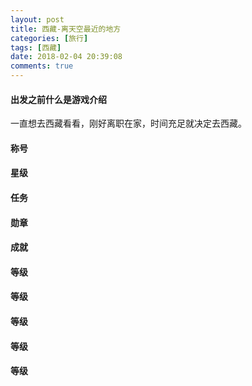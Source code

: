 ```yaml
---
layout: post
title: 西藏-离天空最近的地方
categories: [旅行]
tags: [西藏]
date: 2018-02-04 20:39:08
comments: true
---
```


#### 出发之前什么是游戏介绍

一直想去西藏看看，刚好离职在家，时间充足就决定去西藏。

#### 称号
#### 星级
#### 任务
#### 勋章
#### 成就
#### 等级
#### 等级
#### 等级
#### 等级
#### 等级


